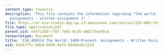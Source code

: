 ```yaml
---
content_type: resource
description: 'This file contains the information regarding "the world: 1400-present:
  assignments - written assignment 1".'
file: https://ol-ocw-studio-app-qa.s3.amazonaws.com/courses/21h-009-the-world-1400-present-spring-2014/8581fffcb8e8b6989ef394d0ea9c2215_MIT21H_009S14_WrittenAsgn1.pdf
file_type: application/pdf
parent_uid: e437135d-cf87-7e61-6c35-a0d1f5ea56cb
resourcetype: Document
title: '21H.009S14 The World: 1400-Present: Assignments - Written Assignment 1'
uid: 8581fffc-b8e8-b698-9ef3-94d0ea9c2215
---
```

